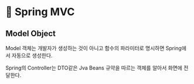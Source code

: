 # 📖 Spring MVC

## Model Object

Model 객체는 개발자가 생성하는 것이 아니고 함수의 파라미터로 명시하면 Spring에서 자동으로 생성한다.

Spring의 Controller는 DTO같은 Jva Beans 규약을 따르는 객체를 알아서 화면에 전달한다.